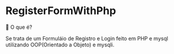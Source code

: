 # RegisterFormWithPhp


📌 O que é?

 Se trata de um Formuláio de Registro e Login feito em PHP e mysql utilizando OOP(Orientado a Objeto) e mysqli.


